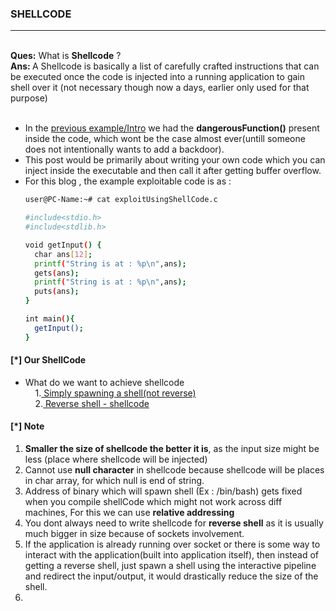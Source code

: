 
<h3> SHELLCODE </h3>
<hr>

</br>
<b>Ques:</b> What is <b>Shellcode</b> ? </br>
<b>Ans: </b> A Shellcode is basically a list of carefully crafted instructions that can be executed once the code is injected into a running application to gain shell over it (not necessary though now a days, earlier only used for that purpose)</br>
</br>
<ul>
<li type=0> In the <a href="./stackSmashing.md">previous example/Intro</a> we had the <b>dangerousFunction()</b> present inside the code, which wont be the case almost ever(untill someone does not intentionally wants to add a backdoor).</br></li> 
<li type=0> This post would be primarily about writing your own code which you can inject inside the executable and then call it after getting buffer overflow.</br></li> 
<li type=0> For this blog , the example exploitable code is as : </br></li> 

```bash
user@PC-Name:~# cat exploitUsingShellCode.c

#include<stdio.h>
#include<stdlib.h>

void getInput() {
  char ans[12];
  printf("String is at : %p\n",ans);
  gets(ans);
  printf("String is at : %p\n",ans);
  puts(ans);
}

int main(){
  getInput();
}

```

</ul>
<h4>[*] Our ShellCode</h4>
<ul>
<li type=0> What do we want to achieve shellcode </br></li> 
&nbsp; &nbsp; 1.<a href="example1-shellcode.md" target="_blank"> Simply spawning a shell(not reverse)</a></br></li> 
&nbsp; &nbsp; 2.<a href="example2-shellcode.md" target="_blank"> Reverse shell - shellcode</a></br></li> 
</ul>

<h4>[*] Note </h4>
<ul>
<li type=1> <b>Smaller the size of shellcode the better it is</b>, as the input size might be less (place where shellcode will be injected)</br>
<li type=1> Cannot use <b>null character</b> in shellcode because shellcode will be places in char array, for which null is end of string.</br></li>
<li type=1> Address of binary which will spawn shell (Ex : </b>/bin/bash</b>) gets fixed when you compile shellCode which might not work across diff machines, For this we can use </i><b>relative addressing</b></i></br> </li>
<li type=1> You dont always need to write shellcode for <b>reverse shell</b> as it is usually much bigger in size because of sockets involvement.</br>
<li type=1> If the application is already running over socket or there is some way to interact with the application(built into application itself), then instead of getting a reverse shell, just spawn a shell using the interactive pipeline and redirect the input/output, it would drastically reduce the size of the shell.</br>
<li type=1> </br>
</ul>
